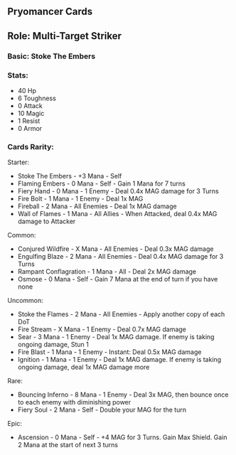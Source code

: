 ## Pryomancer Cards

## Role: Multi-Target Striker

### Basic: Stoke The Embers

### Stats:
- 40 Hp
- 6 Toughness
- 0 Attack
- 10 Magic
- 1 Resist
- 0 Armor

### Cards Rarity:

Starter:
- Stoke The Embers - +3 Mana - Self
- Flaming Embers - 0 Mana - Self - Gain 1 Mana for 7 turns
- Fiery Hand - 0 Mana - 1 Enemy - Deal 0.4x MAG damage for 3 Turns
- Fire Bolt - 1 Mana - 1 Enemy - Deal 1x MAG 
- Fireball - 2 Mana - All Enemies - Deal 1x MAG damage
- Wall of Flames - 1 Mana - All Allies - When Attacked, deal 0.4x MAG damage to Attacker

Common:
- Conjured Wildfire - X Mana - All Enemies - Deal 0.3x MAG damage
- Engulfing Blaze - 2 Mana - All Enemies - Deal 0.4x MAG damage for 3 Turns
- Rampant Conflagration - 1 Mana - All - Deal 2x MAG damage
- Osmose - 0 Mana - Self - Gain 7 Mana at the end of turn if you have none

Uncommon:
- Stoke the Flames - 2 Mana - All Enemies - Apply another copy of each DoT
- Fire Stream - X Mana - 1 Enemy - Deal 0.7x MAG damage
- Sear - 3 Mana - 1 Enemy - Deal 1x MAG damage. If enemy is taking ongoing damage, Stun 1
- Fire Blast - 1 Mana - 1 Enemy - Instant: Deal 0.5x MAG damage
- Ignition - 1 Mana - 1 Enemy - Deal 1x MAG damage. If enemy is taking ongoing damage, deal 1x MAG damage more

Rare:
- Bouncing Inferno - 8 Mana - 1 Enemy - Deal 3x MAG, then bounce once to each enemy with diminishing power
- Fiery Soul - 2 Mana - Self - Double your MAG for the turn

Epic:
- Ascension - 0 Mana - Self - +4 MAG for 3 Turns. Gain Max Shield. Gain 2 Mana at the start of next 3 turns
